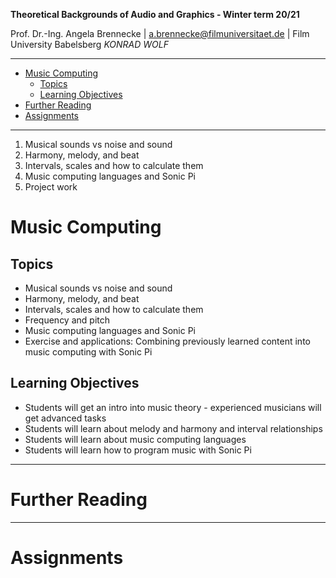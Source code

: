 <!-- ---  
title: Theoretical Backgrounds of Audio and Graphics
author: Angela Brennecke
affiliation: Film University Babelsberg KONRAD WOLF
date: Winter term 20/21
---   -->
**Theoretical Backgrounds of Audio and Graphics - Winter term 20/21**

Prof. Dr.-Ing. Angela Brennecke | a.brennecke@filmuniversitaet.de | Film University Babelsberg *KONRAD WOLF*

---

- [Music Computing](#music-computing)
  - [Topics](#topics)
  - [Learning Objectives](#learning-objectives)
- [Further Reading](#further-reading)
- [Assignments](#assignments)

---

   1. Musical sounds vs noise and sound
   2. Harmony, melody, and beat 
   3. Intervals, scales and how to calculate them
   4. Music computing languages and Sonic Pi
   5. Project work



# Music Computing 

## Topics

- Musical sounds vs noise and sound
- Harmony, melody, and beat
- Intervals, scales and how to calculate them
- Frequency and pitch
- Music computing languages and Sonic Pi
- Exercise and applications: Combining previously learned content into music computing with Sonic Pi

## Learning Objectives

- Students will get an intro into music theory - experienced musicians will get advanced tasks
- Students will learn about melody and harmony and interval relationships
- Students will learn about music computing languages
- Students will learn how to program music with Sonic Pi


---

# Further Reading



--- 

# Assignments


